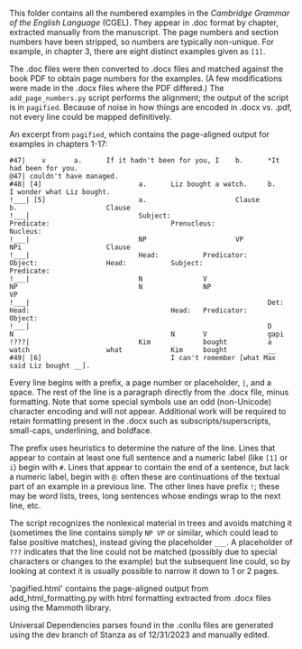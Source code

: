 This folder contains all the numbered examples in the _Cambridge Grammar of the English Language_ (CGEL). They appear in .doc format by chapter, extracted manually from the manuscript. The page numbers and section numbers have been stripped, so numbers are typically non-unique. For example, in chapter 3, there are eight distinct examples given as `[1]`.

The .doc files were then converted to .docx files and matched against the book PDF to obtain page numbers for the examples. (A few modifications were made in the .docx files where the PDF differed.) The `add_page_numbers.py` script performs the alignment; the output of the script is in `pagified`. Because of noise in how things are encoded in .docx vs. .pdf, not every line could be mapped definitively.

An excerpt from `pagified`, which contains the page-aligned output for examples in chapters 1-17:

```
#47|    v       a.      If it hadn't been for you, I    b.      *It had been for you.
@47| couldn't have managed.
#48| [4]                        a.      Liz bought a watch.     b.      I wonder what Liz bought.
!___| [5]                       a.                      Clause                                          b.                      Clause
!___|                           Subject:                        Predicate:                              Prenucleus:                     Nucleus:
!___|                           NP                      VP                                              NPi                     Clause
!___|                           Head:           Predicator:             Object:                 Head:           Subject:                        Predicate:
!___|                           N               V                       NP                              N               NP                      VP
!___|                                                           Det:            Head:                                   Head:   Predicator:     Object:
!___|                                                           D               N                                       N       V               gapi
!???|                           Kim             bought          a               watch                   what            Kim     bought          __
#49| [6]                                I can't remember [what Max said Liz bought __].
```

Every line begins with a prefix, a page number or placeholder, `|`, and a space. The rest of the line is a paragraph directly from the .docx file, minus formatting. Note that some special symbols use an odd (non-Unicode) character encoding and will not appear. Additional work will be required to retain formatting present in the .docx such as subscripts/superscripts, small-caps, underlining, and boldface.

The prefix uses heuristics to determine the nature of the line. Lines that appear to contain at least one full sentence and a numeric label (like `[1]` or `i`) begin with `#`. Lines that appear to contain the end of a sentence, but lack a numeric label, begin with `@`: often these are continuations of the textual part of an example in a previous line. The other lines have prefix `!`; these may be word lists, trees, long sentences whose endings wrap to the next line, etc.

The script recognizes the nonlexical material in trees and avoids matching it (sometimes the line contains simply `NP VP` or similar, which could lead to false positive matches), instead giving the placeholder `___`. A placeholder of `???` indicates that the line could not be matched (possibly due to special characters or changes to the example) but the subsequent line could, so by looking at context it is usually possible to narrow it down to 1 or 2 pages.

'pagified.html' contains the page-aligned output from add_html_formatting.py with html formatting extracted from .docx files using the Mammoth library.

Universal Dependencies parses found in the .conllu files are generated using the dev branch of Stanza as of 12/31/2023 and manually edited.